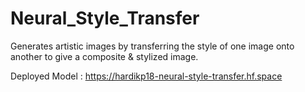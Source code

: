 # Neural_Style_Transfer
Generates artistic images by transferring the style of one image onto another to give a composite &amp; stylized image.

Deployed Model : https://hardikp18-neural-style-transfer.hf.space
